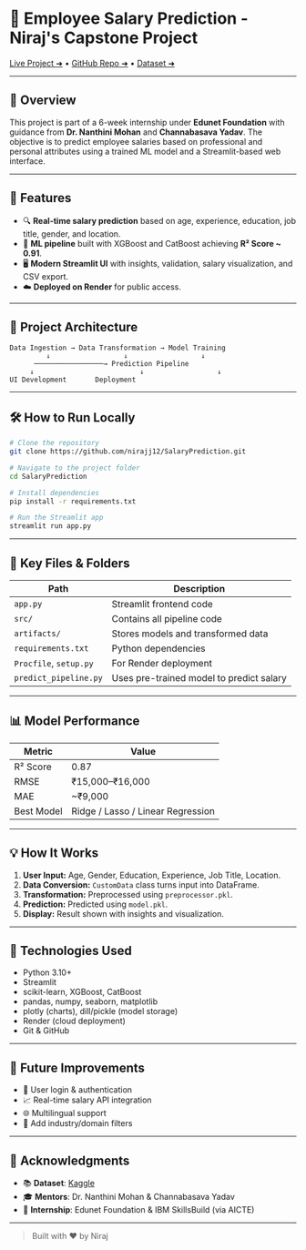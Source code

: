 # 💼 Employee Salary Prediction - Niraj's Capstone Project

[Live Project ➜](https://salaryprediction-6979.onrender.com) • [GitHub Repo ➜](https://github.com/nirajj12/SalaryPrediction) • [Dataset ➜](https://www.kaggle.com/datasets/mrsimple07/salary-prediction-data)

---

## 📌 Overview
This project is part of a 6-week internship under **Edunet Foundation** with guidance from **Dr. Nanthini Mohan** and **Channabasava Yadav**. The objective is to predict employee salaries based on professional and personal attributes using a trained ML model and a Streamlit-based web interface.

---

## 🚀 Features
- 🔍 **Real-time salary prediction** based on age, experience, education, job title, gender, and location.
- 🎯 **ML pipeline** built with XGBoost and CatBoost achieving **R² Score ~ 0.91**.
- 🖥️ **Modern Streamlit UI** with insights, validation, salary visualization, and CSV export.
- ☁️ **Deployed on Render** for public access.

---

## 🧩 Project Architecture

```
Data Ingestion → Data Transformation → Model Training
         ↓                  ↓                  ↓
      ─────────────────→ Prediction Pipeline
     ↓                          ↓                  ↓
UI Development       Deployment
```

---

## 🛠️ How to Run Locally
```bash
# Clone the repository
git clone https://github.com/nirajj12/SalaryPrediction.git

# Navigate to the project folder
cd SalaryPrediction

# Install dependencies
pip install -r requirements.txt

# Run the Streamlit app
streamlit run app.py
```

---

## 📁 Key Files & Folders
| Path                       | Description                              |
|----------------------------|------------------------------------------|
| `app.py`                   | Streamlit frontend code                  |
| `src/`                     | Contains all pipeline code               |
| `artifacts/`               | Stores models and transformed data       |
| `requirements.txt`         | Python dependencies                      |
| `Procfile`, `setup.py`     | For Render deployment                    |
| `predict_pipeline.py`      | Uses pre-trained model to predict salary |

---

## 📊 Model Performance
| Metric       | Value            |
|--------------|------------------|
| R² Score     | 0.87             |
| RMSE         | ₹15,000–₹16,000  |
| MAE          | ~₹9,000          |
| Best Model   | Ridge / Lasso / Linear Regression |

---

## 💡 How It Works
1. **User Input:** Age, Gender, Education, Experience, Job Title, Location.
2. **Data Conversion:** `CustomData` class turns input into DataFrame.
3. **Transformation:** Preprocessed using `preprocessor.pkl`.
4. **Prediction:** Predicted using `model.pkl`.
5. **Display:** Result shown with insights and visualization.

---

## 🧠 Technologies Used
- Python 3.10+
- Streamlit
- scikit-learn, XGBoost, CatBoost
- pandas, numpy, seaborn, matplotlib
- plotly (charts), dill/pickle (model storage)
- Render (cloud deployment)
- Git & GitHub

---

## 🔮 Future Improvements
- 🔐 User login & authentication
- 📈 Real-time salary API integration
- 🌐 Multilingual support
- 🧾 Add industry/domain filters

---

## 🙌 Acknowledgments
- 📚 **Dataset**: [Kaggle](https://www.kaggle.com/datasets/mrsimple07/salary-prediction-data)
- 🎓 **Mentors**: Dr. Nanthini Mohan & Channabasava Yadav
- 🤝 **Internship**: Edunet Foundation & IBM SkillsBuild (via AICTE)

---

> Built with ❤️ by Niraj
